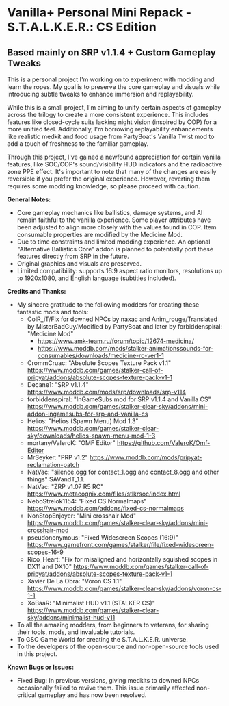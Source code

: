 # Vanilla+ Personal Mini Repack - S.T.A.L.K.E.R.: CS Edition

## Based mainly on SRP v1.1.4 + Custom Gameplay Tweaks

This is a personal project I'm working on to experiment with modding and learn the ropes. My goal is to preserve the core gameplay and visuals while introducing subtle tweaks to enhance immersion and replayability.

While this is a small project, I'm aiming to unify certain aspects of gameplay across the trilogy to create a more consistent experience. This includes features like closed-cycle suits lacking night vision (inspired by COP) for a more unified feel. Additionally, I'm borrowing replayability enhancements like realistic medkit and food usage from PartyBoat's Vanilla Twist mod to add a touch of freshness to the familiar gameplay.

Through this project, I've gained a newfound appreciation for certain vanilla features, like SOC/COP's sound/visibility HUD indicators and the radioactive zone PPE effect. It's important to note that many of the changes are easily reversible if you prefer the original experience. However, reverting them requires some modding knowledge, so please proceed with caution.

**General Notes:**

- Core gameplay mechanics like ballistics, damage systems, and AI remain faithful to the vanilla experience. Some player attributes have been adjusted to align more closely with the values found in COP. Item consumable properties are modified by the Medicine Mod.
- Due to time constraints and limited modding experience. An optional "Alternative Ballistics Core" addon is planned to potentially port these features directly from SRP in the future.
- Original graphics and visuals are preserved.
- Limited compatibility: supports 16:9 aspect ratio monitors, resolutions up to 1920x1080, and English language (subtitles included).

**Credits and Thanks:**

- My sincere gratitude to the following modders for creating these fantastic mods and tools:
  - ColR_iT/Fix for downed NPCs by naxac and Anim_rouge/Translated by MisterBadGuy/Modified by PartyBoat and later by forbiddenspiral: "Medicine Mod"
    - <https://www.amk-team.ru/forum/topic/12674-medicina/>
    - <https://www.moddb.com/mods/stalker-animationssounds-for-consumables/downloads/medicine-rc-ver1-1>
  - CrommCruac: "Absolute Scopes Texture Pack v1.1" <https://www.moddb.com/games/stalker-call-of-pripyat/addons/absolute-scopes-texture-pack-v1-1>
  - Decane1: "SRP v1.1.4" <https://www.moddb.com/mods/srp/downloads/srp-v114>
  - forbiddenspiral: "InGameSubs mod for SRP v1.1.4 and Vanilla CS" <https://www.moddb.com/games/stalker-clear-sky/addons/mini-addon-ingamesubs-for-srp-and-vanilla-cs>
  - Helios: "Helios (Spawn Menu) Mod 1.3" <https://www.moddb.com/games/stalker-clear-sky/downloads/helios-spawn-menu-mod-1-3>
  - mortany/VaIeroK: "OMF Editor" <https://github.com/VaIeroK/Omf-Editor>
  - MrSeyker: "PRP v1.2" <https://www.moddb.com/mods/pripyat-reclamation-patch>
  - NatVac: "silence.ogg for contact_1.ogg and contact_8.ogg and other things" SAVandT_1.1.
  - NatVac: "ZRP v1.07 R5 RC" <https://www.metacognix.com/files/stlkrsoc/index.html>
  - NeboStrelok1154: "Fixed CS Normalmaps" <https://www.moddb.com/addons/fixed-cs-normalmaps>
  - NonStopEnjoyer: "Mini crosshair Mod" <https://www.moddb.com/games/stalker-clear-sky/addons/mini-crosshair-mod>
  - pseudononymous: "Fixed Widescreen Scopes (16:9)" <https://www.gamefront.com/games/stalker/file/fixed-widescreen-scopes-16-9>
  - Rico_Heart: "Fix for misaligned and horizontally squished scopes in DX11 and DX10" <https://www.moddb.com/games/stalker-call-of-pripyat/addons/absolute-scopes-texture-pack-v1-1>
  - Xavier De La Obra: "Voron CS 1.1" <https://www.moddb.com/games/stalker-clear-sky/addons/voron-cs-1-1>
  - XoBaaR: "Minimalist HUD v1.1 (STALKER CS)" <https://www.moddb.com/games/stalker-clear-sky/addons/minimalist-hud-v11>
- To all the amazing modders, from beginners to veterans, for sharing their tools, mods, and invaluable tutorials.
- To GSC Game World for creating the S.T.A.L.K.E.R. universe.
- To the developers of the open-source and non-open-source tools used in this project.

**Known Bugs or Issues:**

- Fixed Bug: In previous versions, giving medkits to downed NPCs occasionally failed to revive them. This issue primarily affected non-critical gameplay and has now been resolved.
